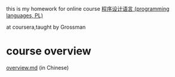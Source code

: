 
this is my homework for online course [程序设计语言 (programming languages, PL)](https://www.coursera.org/learn/programming-languages/)

at coursera,taught by Grossman

# course overview

[overview.md](./overview.md) (in Chinese)

